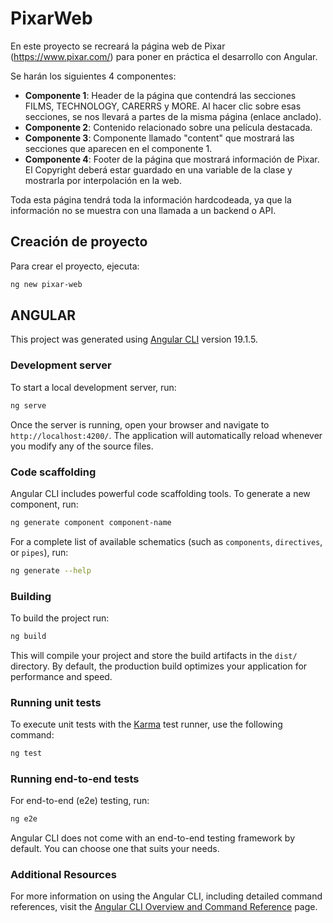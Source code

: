 # PixarWeb

En este proyecto se recreará la página web de Pixar (https://www.pixar.com/) para poner en práctica el desarrollo con Angular.

Se harán los siguientes 4 componentes:

- **Componente 1**: Header de la página que contendrá las secciones FILMS, TECHNOLOGY, CARERRS y MORE. Al hacer clic sobre esas secciones, se nos llevará a partes de la misma página (enlace anclado).
- **Componente 2**: Contenido relacionado sobre una película destacada.
- **Componente 3**: Componente llamado "content" que mostrará las secciones que aparecen en el componente 1.
- **Componente 4**: Footer de la página que mostrará información de Pixar. El Copyright deberá estar guardado en una variable de la clase y mostrarla por interpolación en la web.

Toda esta página tendrá toda la información hardcodeada, ya que la información no se muestra con una llamada a un backend o API.

## Creación de proyecto

Para crear el proyecto, ejecuta:

```bash
ng new pixar-web

```

## ANGULAR 
This project was generated using [Angular CLI](https://github.com/angular/angular-cli) version 19.1.5.

### Development server

To start a local development server, run:

```bash
ng serve
```

Once the server is running, open your browser and navigate to `http://localhost:4200/`. The application will automatically reload whenever you modify any of the source files.

### Code scaffolding

Angular CLI includes powerful code scaffolding tools. To generate a new component, run:

```bash
ng generate component component-name
```

For a complete list of available schematics (such as `components`, `directives`, or `pipes`), run:

```bash
ng generate --help
```

### Building

To build the project run:

```bash
ng build
```

This will compile your project and store the build artifacts in the `dist/` directory. By default, the production build optimizes your application for performance and speed.

### Running unit tests

To execute unit tests with the [Karma](https://karma-runner.github.io) test runner, use the following command:

```bash
ng test
```

### Running end-to-end tests

For end-to-end (e2e) testing, run:

```bash
ng e2e
```

Angular CLI does not come with an end-to-end testing framework by default. You can choose one that suits your needs.

### Additional Resources

For more information on using the Angular CLI, including detailed command references, visit the [Angular CLI Overview and Command Reference](https://angular.dev/tools/cli) page.
